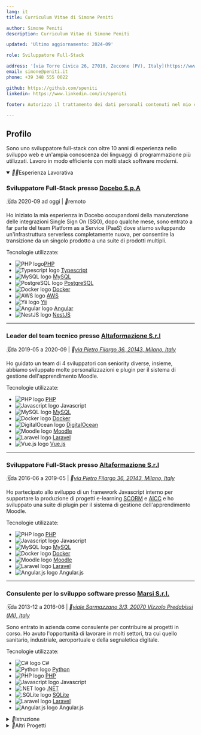 ```yaml
---
lang: it
title: Curriculum Vitae di Simone Peniti 

author: Simone Peniti
description: Curriculum Vitae di Simone Peniti 

updated: 'Ultimo aggiornamento: 2024-09'

role: Sviluppatore Full-Stack

address: '[via Torre Civica 26, 27010, Zeccone (PV), Italy](https://www.openstreetmap.org/#map=18/45.258723/9.195975)'
email: simone@peniti.it
phone: +39 348 555 0022

github: https://github.com/speniti
linkedin: https://www.linkedin.com/in/speniti

footer: Autorizzo il trattamento dei dati personali contenuti nel mio curriculum vitae in base all’art. 13 del D. Lgs. 196/2003 e all’art. 13 GDPR 679/16. 

---
```


## Profilo

Sono uno sviluppatore full-stack con oltre 10 anni di esperienza nello sviluppo web e un'ampia conoscenza dei linguaggi di programmazione più utilizzati. Lavoro in modo efficiente con molti stack software moderni.

<details open>
  <summary id="working-expirience"><i aria-hidden="true">👨‍💻</i>Esperienza Lavorativa</summary>

### Sviluppatore Full-Stack presso [Docebo S.p.A](https://www.docebo.com)

<i aria-hidden="true">🗓️</i>da 2020-09 ad oggi | <i aria-hidden="true">🏡</i>remoto

Ho iniziato la mia esperienza in Docebo occupandomi della manutenzione delle integrazioni Single Sign On (SSO), dopo qualche mese, sono entrato a far parte del team Platform as a Service (PaaS) dove stiamo sviluppando un'infrastruttura serverless completamente nuova, per consentire la transizione da un singolo prodotto a una suite di prodotti multipli.

Tecnologie utilizzate:

- ![PHP logo](assets/PHP.svg)[PHP](https://www.php.net)
- ![Typescript logo](assets/Typescript.svg) [Typescript](https://www.typescriptlang.org)
- ![MySQL logo](assets/MySQL.ico) [MySQL](https://www.mysql.com)
- ![PostgreSQL logo](assets/PostgreSQL.svg) [PostgreSQL](https://www.postgresql.org)
- ![Docker logo](assets/Docker.webp) [Docker](https://www.docker.com)
- ![AWS logo](assets/AWS.ico) [AWS](https://aws.amazon.com/)
- ![Yii logo](assets/Yii.png) [Yii](https://www.yiiframework.com)
- ![Angular logo](assets/Angular.png) [Angular](https://angular.dev)
- ![NestJS logo](assets/NestJS.png) [NestJS](https://nestjs.com)

---

### Leader del team tecnico presso [Altaformazione S.r.l](https://www.altaformazione.it)

<i aria-hidden="true">🗓️</i>da 2019-05 a 2020-09 | _<i aria-hidden="true">📍</i>[via Pietro Filargo 36, 20143, Milano, Italy](https://www.openstreetmap.org/#map=18/45.443087/9.166283)_

Ho guidato un team di 4 sviluppatori con seniority diverse, insieme, abbiamo sviluppato molte personalizzazioni e plugin per il sistema di gestione dell'apprendimento Moodle.

Tecnologie utilizzate:

- ![PHP logo](assets/PHP.svg) [PHP](https://www.php.net)
- ![Javascript logo](assets/Javascript.png) Javascript
- ![MySQL logo](assets/MySQL.ico) [MySQL](https://www.mysql.com)
- ![Docker logo](assets/Docker.webp) [Docker](https://www.docker.com)
- ![DigitalOcean logo](assets/DigitalOcean.png) [DigitalOcean](https://www.digitalocean.com)
- ![Moodle logo](assets/Moodle.webp) [Moodle](https://moodle.org)
- ![Laravel logo](assets/Laravel.png) [Laravel](https://laravel.com)
- ![Vue.js logo](assets/Vue.js.svg) [Vue.js](https://vuejs.org)

---

### Sviluppatore Full-Stack presso [Altaformazione S.r.l](https://www.altaformazione.it)

<i aria-hidden="true">🗓️</i>da 2016-06 a 2019-05 | _<i aria-hidden="true">📍</i>[via Pietro Filargo 36, 20143, Milano, Italy](https://www.openstreetmap.org/#map=18/45.443087/9.166283)_

Ho partecipato allo sviluppo di un framework Javascript interno per supportare la produzione di progetti e-learning [SCORM](https://adlnet.gov/past-projects/scorm) e [AICC](https://en.wikipedia.org/wiki/Aviation_Industry_Computer-Based_Training_Committee) e ho sviluppato una suite di plugin per il sistema di gestione dell'apprendimento Moodle.

Tecnologie utilizzate:

- ![PHP logo](assets/PHP.svg) [PHP](https://www.php.net)
- ![Javascript logo](assets/Javascript.png) Javascript
- ![MySQL logo](assets/MySQL.ico) [MySQL](https://www.mysql.com)
- ![Docker logo](assets/Docker.webp) [Docker](https://www.docker.com)
- ![Moodle logo](assets/Moodle.webp) [Moodle](https://moodle.org)
- ![Laravel logo](assets/Laravel.png) [Laravel](https://laravel.com)
- ![Angular.js logo](assets/Angular.js.png) Angular.js

---

### Consulente per lo sviluppo software presso [Marsi S.r.l.](https://www.marsi.net)

<i aria-hidden="true">🗓️</i>da 2013-12 a 2016-06 | _<i aria-hidden="true">📍</i>[viale Sarmazzano 3/3, 20070 Vizzolo Predabissi (MI), Italy](https://www.openstreetmap.org/#map=18/45.366567/9.340466)_

Sono entrato in azienda come consulente per contribuire ai progetti in corso. Ho avuto l'opportunità di lavorare in molti settori, tra cui quello sanitario, industriale, aeroportuale e della segnaletica digitale.

Tecnologie utilizzate:

- ![C# logo](assets/C_Sharp.svg) C#
- ![Python logo](assets/Python.ico) [Python](https://www.python.org)
- ![PHP logo](assets/PHP.svg) [PHP](https://www.php.net)
- ![Javascript logo](assets/Javascript.png) Javascript
- ![.NET logo](assets/dotNET.svg) [.NET](https://dotnet.microsoft.com)
- ![.SQLite logo](assets/SQLite.png) [SQLite](https://www.sqlite.org)
- ![Laravel logo](assets/Laravel.png) [Laravel](https://laravel.com)
- ![Angular.js logo](assets/Angular.js.png) Angular.js

</details>

<details>
  <summary id="education"><i aria-hidden="true">🔬</i>Istruzione</summary>

### Diploma in Elettronica e Telecomunicazioni presso [ITIS G. Feltrinelli](https://www.itisfeltrinelli.edu.it)

<i aria-hidden="true">🗓️</i>da 2004-09 a 2009-06 | _<i aria-hidden="true">📍</i>[piazza Tito Lucrezio Caro, 8, Milano, Italy](https://www.openstreetmap.org/#map=18/45.448620/9.183331)_

</details>

<details>
  <summary id="side-projects"><i aria-hidden="true">📎</i>Altri Progetti</summary>

### Tecnico Aquisizione Dati

<i aria-hidden="true">🗓️</i>da 2020-09 a present

Ho una passione: le moto. Alcuni anni fa, ho iniziato la mia esperienza con i sistemi di aquisizione dati aiutando altri piloti a ottimizzare la messa a punto delle loro moto e, nel 2021, ho avuto l'opportunità di lavorare in un team professionale nell'ambito del [World SBK Championship](https://www.worldsbk.com).

---

### Tecnico del suono

<i aria-hidden="true">🗓️</i>da 2011-01 a 2024-12

Nel 2011, con alcuni amici, ho messo in piedi il progetto di una web radio, che mi ha dato la possibilità di fare alcuni interessanti esperimenti con le tecnologie web applicate allo streaming audio e video.

</details>
